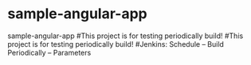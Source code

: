 # sample-angular-app
sample-angular-app
#This project is for testing periodically build!
#This project is for testing periodically build!
#Jenkins: Schedule – Build Periodically – Parameters
